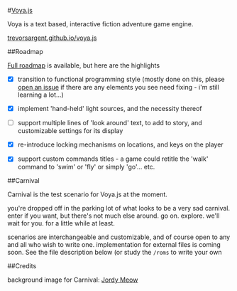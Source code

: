 #[Voya.js](http://trevorsargent.github.io/voya.js)

Voya is a text based, interactive fiction adventure game engine.

[trevorsargent.github.io/voya.js](http://trevorsargent.github.io/voya.js)

##Roadmap

[Full roadmap](https://github.com/trevorsargent/voya.js/projects/1) is available, but here are the highlights

 - [x] transition to functional programming style (mostly done on this, please [open an issue](https://github.com/trevorsargent/voya.js/issues/new) if there are any elements you see need fixing - i'm still learning a lot...)   
 - [x] implement 'hand-held' light sources, and the necessity thereof
 - [ ] support multiple lines of 'look around' text, to add to story, and customizable settings for its display
 - [x] re-introduce locking mechanisms on locations, and keys on the player
 - [x] support custom commands titles - a game could retitle the 'walk' command to 'swim' or 'fly' or simply 'go'... etc.





##Carnival

Carnival is the test scenario for Voya.js at the moment.

you're dropped off in the parking lot of what looks to be a very sad carnival.  enter if you want, but there's not much else around.  go on. explore. we'll wait for you. for a little while at least.

scenarios are interchangeable and customizable, and of course open to any and all who wish to write one. implementation for external files is coming soon. See the file description below (or study the `/roms` to write your own

##Credits

background image for Carnival: [Jordy Meow](http://www.totorotimes.com/urban-exploration/nara-dreamland-abandoned-rollercoasters/)
